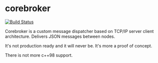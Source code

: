 # corebroker

[![Build Status](https://travis-ci.org/yangosoft/corebroker.svg?branch=master)](https://travis-ci.org/yangosoft/corebroker)

Corebroker is a custom message dispatcher based on TCP/IP server client architecture. Delivers JSON messages between nodes.

It's not production ready and it will never be. It's more a proof of concept.

There is not more c++98 support.

